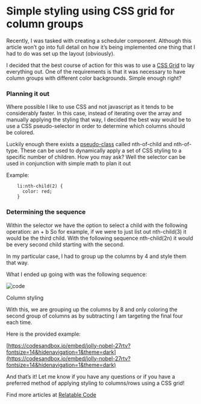 # Simple styling using CSS grid for column groups

Recently, I was tasked with creating a scheduler component. Although this article won’t go into full detail on how it’s being implemented one thing that I had to do was set up the layout (obviously).

I decided that the best course of action for this was to use a [CSS Grid](https://developer.mozilla.org/en-US/docs/Web/CSS/grid) to lay everything out. One of the requirements is that it was necessary to have column groups with different color backgrounds. Simple enough right?

### Planning it out

Where possible I like to use CSS and not javascript as it tends to be considerably faster. In this case, instead of iterating over the array and manually applying the styling that way, I decided the best way would be to use a CSS pseudo-selector in order to determine which columns should be colored.

Luckily enough there exists a [pseudo-class](https://developer.mozilla.org/en-US/docs/Web/CSS/:nth-child) called nth-of-child and nth-of-type. These can be used to dynamically apply a set of CSS styling to a specific number of children. How you may ask? Well the selector can be used in conjunction with simple math to plan it out

Example:   
```
    li:nth-child(2) {   
      color: red;   
    }
```

### Determining the sequence

Within the selector we have the option to select a child with the following operation: an + b So for example, if we were to just list out nth-child(3) it would be the third child. With the following sequence nth-child(2n) it would be every second child starting with the second.

In my particular case, I had to group up the columns by 4 and style them that way.

What I ended up going with was the following sequence:

![code](https://cdn.hashnode.com/res/hashnode/image/upload/v1638468733642/_M_x5X1pw.png)

Column styling

With this, we are grouping up the columns by 8 and only coloring the second group of columns as by subtracting I am targeting the final four each time.

Here is the provided example:

[https://codesandbox.io/embed/jolly-nobel-27rtv?fontsize=14&hidenavigation=1&theme=dark](https://codesandbox.io/embed/jolly-nobel-27rtv?fontsize=14&hidenavigation=1&theme=dark)

And that’s it! Let me know if you have any questions or if you have a preferred method of applying styling to columns/rows using a CSS grid!

Find more articles at [Relatable Code](https://relatablecode.com)